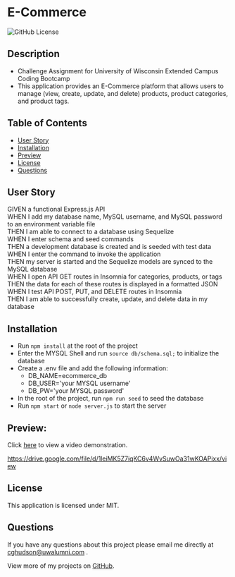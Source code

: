 # E-Commerce

![GitHub License](https://img.shields.io/badge/License-MIT-green)

## Description

- Challenge Assignment for University of Wisconsin Extended Campus Coding Bootcamp
- This application provides an E-Commerce platform that allows users to manage (view, create, update, and delete) products, product categories, and product tags.

## Table of Contents

- [User Story](#user-story)
- [Installation](#installation)
- [Preview](#preview)
- [License](#license)
- [Questions](#questions)

## User Story

GIVEN a functional Express.js API
<br />
WHEN I add my database name, MySQL username, and MySQL password to an environment variable file
<br />
THEN I am able to connect to a database using Sequelize
<br />
WHEN I enter schema and seed commands
<br />
THEN a development database is created and is seeded with test data
<br />
WHEN I enter the command to invoke the application
<br />
THEN my server is started and the Sequelize models are synced to the MySQL database
<br />
WHEN I open API GET routes in Insomnia for categories, products, or tags
<br />
THEN the data for each of these routes is displayed in a formatted JSON
<br />
WHEN I test API POST, PUT, and DELETE routes in Insomnia
<br />
THEN I am able to successfully create, update, and delete data in my database

## Installation

- Run `npm install` at the root of the project
- Enter the MYSQL Shell and run `source db/schema.sql;` to initialize the database
- Create a .env file and add the following information:
  - DB_NAME=ecommerce_db
  - DB_USER='your MYSQL username'
  - DB_PW='your MYSQL password'
- In the root of the project, run `npm run seed` to seed the database
- Run `npm start` or `node server.js` to start the server

## Preview:

Click [here](https://drive.google.com/file/d/1leiMK5Z7iqKC6v4WvSuwOa31wKOAPixx/view) to view a video demonstration.

https://drive.google.com/file/d/1leiMK5Z7iqKC6v4WvSuwOa31wKOAPixx/view

## License

This application is licensed under MIT.

## Questions

If you have any questions about this project please email me directly at [cghudson@uwalumni.com](mailto:cghudson@uwalumni.com) .

View more of my projects on [GitHub](https://github.com/cghudson).
